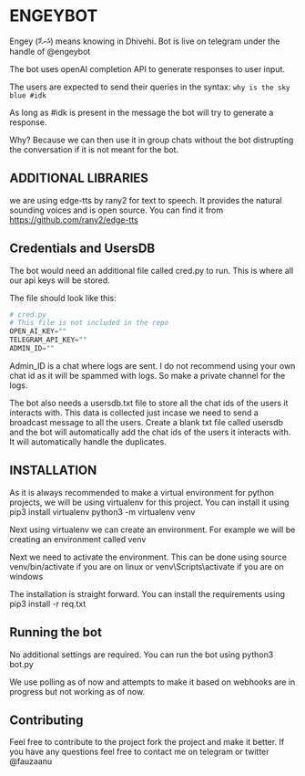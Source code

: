 # ENGEYBOT

Engey (އެނގޭ) means knowing in Dhivehi. Bot is live on telegram under the handle of @engeybot

The bot uses openAI completion API to generate responses to user input.

The users are expected to send their queries in the syntax: `why is the sky blue #idk`

As long as #idk is present in the message the bot will try to generate a response.

Why? Because we can then use it in group chats without the bot distrupting the conversation if it is not meant for the bot.

## ADDITIONAL LIBRARIES

we are using edge-tts by rany2 for text to speech. It provides the natural sounding voices and is open source. You can find it from https://github.com/rany2/edge-tts

## Credentials and UsersDB

The bot would need an additional file called cred.py to run.
This is where all our api keys will be stored.

The file should look like this:

```python
# cred.py
# This file is not included in the repo
OPEN_AI_KEY=""
TELEGRAM_API_KEY=""
ADMIN_ID=""
```

Admin_ID is a chat where logs are sent. I do not recommend using your own chat id as it will be spammed with logs. So make a private channel for the logs.

The bot also needs a usersdb.txt file to store all the chat ids of the users it interacts with. This data is collected just incase we need to send a broadcast message to all the users. Create a blank txt file called usersdb and the bot will automatically add the chat ids of the users it interacts with. It will automatically handle the duplicates.

## INSTALLATION

As it is always recommended to make a virtual environment for python projects, we will be using virtualenv for this project. You can install it using pip3 install virtualenv
python3 -m virtualenv venv

Next using virtualenv we can create an environment. For example we will be creating an environment called venv

Next we need to activate the environment. This can be done using source venv/bin/activate if you are on linux or venv\Scripts\activate if you are on windows

The installation is straight forward. You can install the requirements using pip3 install -r req.txt

## Running the bot

No additional settings are required. You can run the bot using python3 bot.py

We use polling as of now and attempts to make it based on webhooks are in progress but not working as of now.

## Contributing

Feel free to contribute to the project fork the project and make it better. If you have any questions feel free to contact me on telegram or twitter @fauzaanu
